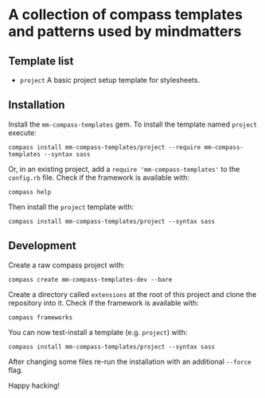 A collection of compass templates and patterns used by mindmatters
==================================================================

Template list
-------------

* `project`
  A basic project setup template for stylesheets.

Installation
------------

Install the `mm-compass-templates` gem. To install the template named `project` execute:

    compass install mm-compass-templates/project --require mm-compass-templates --syntax sass

Or, in an existing project, add a `require 'mm-compass-templates'` to the `config.rb` file. Check if the framework is available with:

    compass help

Then install the `project` template with:

    compass install mm-compass-templates/project --syntax sass

Development
-----------

Create a raw compass project with:

    compass create mm-compass-templates-dev --bare

Create a directory called `extensions` at the root of this project and clone the repository into it. Check if the framework is
available with:

    compass frameworks

You can now test-install a template (e.g. `project`) with:

    compass install mm-compass-templates/project --syntax sass

After changing some files re-run the installation with an additional `--force` flag.

Happy hacking!
